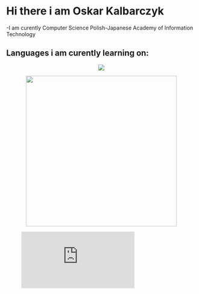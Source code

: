 <h1> Hi there i am Oskar Kalbarczyk </h1>
-I am curently Computer Science Polish-Japanese Academy of Information Technology

<h2>Languages i am curently learning on:</h2>
<p align="center">
  <a href="https://skillicons.dev">
    <img src="https://skillicons.dev/icons?i=java,js,angular,cpp,c,bash" />
  </a>
</p>
<p align = "center">
<img src="https://wakatime.com/share/@c48108c0-dd21-4265-995a-32d28034e2fc/7217c2df-c2c1-41f9-a692-54a1c4c43e61.svg" height="400">
  </p>

<figure><embed src="https://wakatime.com/share/@c48108c0-dd21-4265-995a-32d28034e2fc/cc480dbf-3930-48f9-8286-41b430775c28.svg"></embed></figure>


